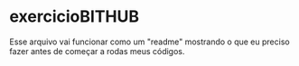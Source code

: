 # exercicioBITHUB

Esse arquivo vai funcionar como um "readme" mostrando o que eu preciso fazer antes de começar a rodas meus códigos.
